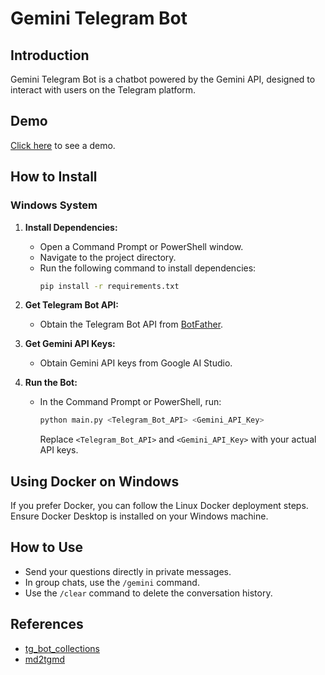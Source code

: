 # Gemini Telegram Bot

## Introduction
Gemini Telegram Bot is a chatbot powered by the Gemini API, designed to interact with users on the Telegram platform.

## Demo
[Click here](demo_link) to see a demo.

## How to Install

### Windows System
1. **Install Dependencies:**
   - Open a Command Prompt or PowerShell window.
   - Navigate to the project directory.
   - Run the following command to install dependencies:
     ```bash
     pip install -r requirements.txt
     ```

2. **Get Telegram Bot API:**
   - Obtain the Telegram Bot API from [BotFather](https://t.me/botfather).

3. **Get Gemini API Keys:**
   - Obtain Gemini API keys from Google AI Studio.

4. **Run the Bot:**
   - In the Command Prompt or PowerShell, run:
     ```bash
     python main.py <Telegram_Bot_API> <Gemini_API_Key>
     ```
     Replace `<Telegram_Bot_API>` and `<Gemini_API_Key>` with your actual API keys.

## Using Docker on Windows
If you prefer Docker, you can follow the Linux Docker deployment steps. Ensure Docker Desktop is installed on your Windows machine.

## How to Use
- Send your questions directly in private messages.
- In group chats, use the `/gemini` command.
- Use the `/clear` command to delete the conversation history.

## References
- [tg_bot_collections](https://github.com/yihong0618/tg_bot_collections)
- [md2tgmd](https://github.com/yym68686/md2tgmd/blob/main/src/md2tgmd.py)
